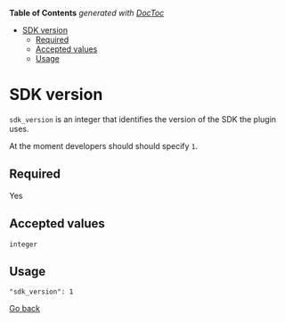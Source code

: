 <!-- START doctoc generated TOC please keep comment here to allow auto update -->
<!-- DON'T EDIT THIS SECTION, INSTEAD RE-RUN doctoc TO UPDATE -->
**Table of Contents**  *generated with [DocToc](https://github.com/thlorenz/doctoc)*

- [SDK version](#sdk-version)
  - [Required](#required)
  - [Accepted values](#accepted-values)
  - [Usage](#usage)

<!-- END doctoc generated TOC please keep comment here to allow auto update -->

# SDK version

`sdk_version` is an integer that identifies the version of the SDK the plugin uses.

At the moment developers should should specify `1`.

## Required
Yes

## Accepted values
`integer`

## Usage
```
"sdk_version": 1
```

[Go back](MANIFEST.md)
